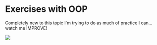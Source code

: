 # Exercises with OOP

Completely new to this topic I'm trying to do as much of practice I can... watch me IMPROVE!  

<img src="https://i.giphy.com/D7z8JfNANqahW.webp">